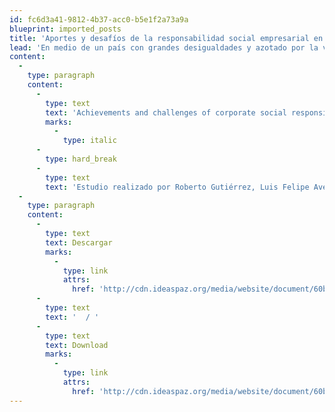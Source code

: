 ```yaml
---
id: fc6d3a41-9812-4b37-acc0-b5e1f2a73a9a
blueprint: imported_posts
title: 'Aportes y desafíos de la responsabilidad social empresarial en Colombia'
lead: 'En medio de un país con grandes desigualdades y azotado por la violencia, ¿cuál es la contribución de los empresarios para construir una sociedad diferente? Para responder esta pregunta examinamos qué hacen las empresas colombianas con cada uno de sus grupos de interés, desde los cercanos a su operación hasta aquéllos tan amplios que trascienden a las comunidades aledañas. Encontramos una gran diversidad de iniciativas que responden a distintas necesidades, están estructuradas de diferentes maneras, y tienen impacto en trabajadores, proveedores, clientes, competidores, comunidad local y sectores específicos de la sociedad.'
content:
  -
    type: paragraph
    content:
      -
        type: text
        text: 'Achievements and challenges of corporate social responsibility in Colombia'
        marks:
          -
            type: italic
      -
        type: hard_break
      -
        type: text
        text: 'Estudio realizado por Roberto Gutiérrez, Luis Felipe Avella y Rodrigo Villar'
  -
    type: paragraph
    content:
      -
        type: text
        text: Descargar
        marks:
          -
            type: link
            attrs:
              href: 'http://cdn.ideaspaz.org/media/website/document/60b6997e27aa0.pdf'
      -
        type: text
        text: '  / '
      -
        type: text
        text: Download
        marks:
          -
            type: link
            attrs:
              href: 'http://cdn.ideaspaz.org/media/website/document/60b699fba917d.pdf'
---
```

